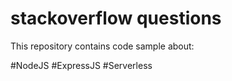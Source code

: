 # stackoverflow questions


This repository contains code sample about:

#NodeJS
#ExpressJS
#Serverless


